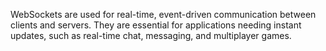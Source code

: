 WebSockets are used for real-time, event-driven communication between clients and servers. 
They are essential for applications needing instant updates, such as real-time chat, messaging, and multiplayer games.
